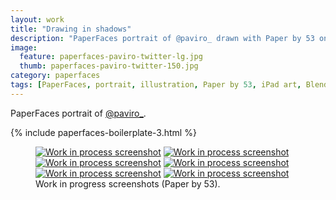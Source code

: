```yaml
---
layout: work
title: "Drawing in shadows"
description: "PaperFaces portrait of @paviro_ drawn with Paper by 53 on an iPad."
image: 
  feature: paperfaces-paviro-twitter-lg.jpg
  thumb: paperfaces-paviro-twitter-150.jpg
category: paperfaces
tags: [PaperFaces, portrait, illustration, Paper by 53, iPad art, Blend]
---
```


PaperFaces portrait of <a href="http://twitter.com/paviro_">@paviro_</a>.

{% include paperfaces-boilerplate-3.html %}

<figure class="half">
	<a href="{{ site.url }}/images/paperfaces-paviro-process-1-lg.jpg"><img src="{{ site.url }}/images/paperfaces-paviro-process-1-600.jpg" alt="Work in process screenshot"></a>
	<a href="{{ site.url }}/images/paperfaces-paviro-process-2-lg.jpg"><img src="{{ site.url }}/images/paperfaces-paviro-process-2-600.jpg" alt="Work in process screenshot"></a>
	<a href="{{ site.url }}/images/paperfaces-paviro-process-3-lg.jpg"><img src="{{ site.url }}/images/paperfaces-paviro-process-3-600.jpg" alt="Work in process screenshot"></a>
	<a href="{{ site.url }}/images/paperfaces-paviro-process-4-lg.jpg"><img src="{{ site.url }}/images/paperfaces-paviro-process-4-600.jpg" alt="Work in process screenshot"></a>
	<a href="{{ site.url }}/images/paperfaces-paviro-process-5-lg.jpg"><img src="{{ site.url }}/images/paperfaces-paviro-process-5-600.jpg" alt="Work in process screenshot"></a>
	<a href="{{ site.url }}/images/paperfaces-paviro-process-6-lg.jpg"><img src="{{ site.url }}/images/paperfaces-paviro-process-6-600.jpg" alt="Work in process screenshot"></a>
	<figcaption>Work in progress screenshots (Paper by 53).</figcaption>
</figure>